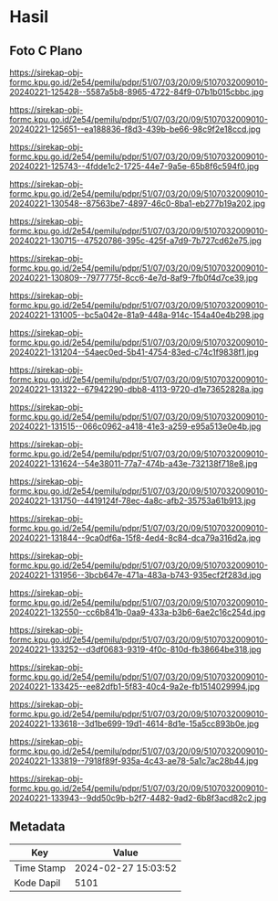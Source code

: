 # Hasil

## Foto C Plano

https://sirekap-obj-formc.kpu.go.id/2e54/pemilu/pdpr/51/07/03/20/09/5107032009010-20240221-125428--5587a5b8-8965-4722-84f9-07b1b015cbbc.jpg

https://sirekap-obj-formc.kpu.go.id/2e54/pemilu/pdpr/51/07/03/20/09/5107032009010-20240221-125651--ea188836-f8d3-439b-be66-98c9f2e18ccd.jpg

https://sirekap-obj-formc.kpu.go.id/2e54/pemilu/pdpr/51/07/03/20/09/5107032009010-20240221-125743--4fdde1c2-1725-44e7-9a5e-65b8f6c594f0.jpg

https://sirekap-obj-formc.kpu.go.id/2e54/pemilu/pdpr/51/07/03/20/09/5107032009010-20240221-130548--87563be7-4897-46c0-8ba1-eb277b19a202.jpg

https://sirekap-obj-formc.kpu.go.id/2e54/pemilu/pdpr/51/07/03/20/09/5107032009010-20240221-130715--47520786-395c-425f-a7d9-7b727cd62e75.jpg

https://sirekap-obj-formc.kpu.go.id/2e54/pemilu/pdpr/51/07/03/20/09/5107032009010-20240221-130809--7977775f-8cc6-4e7d-8af9-7fb0f4d7ce39.jpg

https://sirekap-obj-formc.kpu.go.id/2e54/pemilu/pdpr/51/07/03/20/09/5107032009010-20240221-131005--bc5a042e-81a9-448a-914c-154a40e4b298.jpg

https://sirekap-obj-formc.kpu.go.id/2e54/pemilu/pdpr/51/07/03/20/09/5107032009010-20240221-131204--54aec0ed-5b41-4754-83ed-c74c1f9838f1.jpg

https://sirekap-obj-formc.kpu.go.id/2e54/pemilu/pdpr/51/07/03/20/09/5107032009010-20240221-131322--67942290-dbb8-4113-9720-d1e73652828a.jpg

https://sirekap-obj-formc.kpu.go.id/2e54/pemilu/pdpr/51/07/03/20/09/5107032009010-20240221-131515--066c0962-a418-41e3-a259-e95a513e0e4b.jpg

https://sirekap-obj-formc.kpu.go.id/2e54/pemilu/pdpr/51/07/03/20/09/5107032009010-20240221-131624--54e38011-77a7-474b-a43e-732138f718e8.jpg

https://sirekap-obj-formc.kpu.go.id/2e54/pemilu/pdpr/51/07/03/20/09/5107032009010-20240221-131750--4419124f-78ec-4a8c-afb2-35753a61b913.jpg

https://sirekap-obj-formc.kpu.go.id/2e54/pemilu/pdpr/51/07/03/20/09/5107032009010-20240221-131844--9ca0df6a-15f8-4ed4-8c84-dca79a316d2a.jpg

https://sirekap-obj-formc.kpu.go.id/2e54/pemilu/pdpr/51/07/03/20/09/5107032009010-20240221-131956--3bcb647e-471a-483a-b743-935ecf2f283d.jpg

https://sirekap-obj-formc.kpu.go.id/2e54/pemilu/pdpr/51/07/03/20/09/5107032009010-20240221-132550--cc6b841b-0aa9-433a-b3b6-6ae2c16c254d.jpg

https://sirekap-obj-formc.kpu.go.id/2e54/pemilu/pdpr/51/07/03/20/09/5107032009010-20240221-133252--d3df0683-9319-4f0c-810d-fb38664be318.jpg

https://sirekap-obj-formc.kpu.go.id/2e54/pemilu/pdpr/51/07/03/20/09/5107032009010-20240221-133425--ee82dfb1-5f83-40c4-9a2e-fb1514029994.jpg

https://sirekap-obj-formc.kpu.go.id/2e54/pemilu/pdpr/51/07/03/20/09/5107032009010-20240221-133618--3d1be699-19d1-4614-8d1e-15a5cc893b0e.jpg

https://sirekap-obj-formc.kpu.go.id/2e54/pemilu/pdpr/51/07/03/20/09/5107032009010-20240221-133819--7918f89f-935a-4c43-ae78-5a1c7ac28b44.jpg

https://sirekap-obj-formc.kpu.go.id/2e54/pemilu/pdpr/51/07/03/20/09/5107032009010-20240221-133943--9dd50c9b-b2f7-4482-9ad2-6b8f3acd82c2.jpg


## Metadata

| Key        | Value               |
| ---------- | ------------------- |
| Time Stamp | 2024-02-27 15:03:52 |
| Kode Dapil | 5101                |



